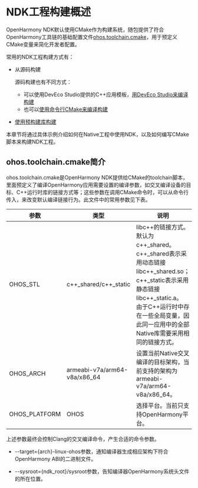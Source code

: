 # NDK工程构建概述


OpenHarmony NDK默认使用CMake作为构建系统，随包提供了符合OpenHarmony工具链的基础配置文件[ohos.toolchain.cmake](#ohostoolchaincmake简介)，用于预定义CMake变量来简化开发者配置。


常用的NDK工程构建方式有：


- 从源码构建

  源码构建也有不同方式：

  - 可以使用DevEco Studio提供的C++应用模板，[用DevEco Studio来编译构建](build-with-ndk-ide.md)
  - 也可以[使用命令行CMake来编译构建](build-with-ndk-cmake.md)

- [使用预构建库构建](build-with-ndk-prebuilts.md)


本章节将通过具体示例介绍如何在Native工程中使用NDK，以及如何编写CMake脚本来构建NDK工程。


## ohos.toolchain.cmake简介

ohos.toolchain.cmake是OpenHarmony NDK提供给CMake的toolchain脚本，里面预定义了编译OpenHarmony应用需要设置的编译参数，如交叉编译设备的目标、C++运行时库的链接方式等；这些参数在调用CMake命令时，可以从命令行传入，来改变默认编译链接行为。此文件中的常用参数见下表。

| 参数 | 类型 | 说明 | 
| -------- | -------- | -------- |
| OHOS_STL | c++_shared/c++_static | libc++的链接方式。默认为c++_shared。<br/>c++_shared表示采用动态链接libc++_shared.so；c++_static表示采用静态链接libc++_static.a。<br/>由于C++运行时中存在一些全局变量，因此同一应用中的全部Native库需要采用相同的链接方式。 | 
| OHOS_ARCH | armeabi-v7a/arm64-v8a/x86_64 | 设置当前Native交叉编译的目标架构，当前支持的架构为armeabi-v7a/arm64-v8a/x86_64。 | 
| OHOS_PLATFORM | OHOS | 选择平台。当前只支持OpenHarmony平台。 | 

上述参数最终会控制Clang的交叉编译命令，产生合适的命令参数。

- --target={arch}-linux-ohos参数，通知编译器生成相应架构下符合OpenHarmony ABI的二进制文件。

- --sysroot={ndk_root}/sysroot参数，告知编译器OpenHarmony系统头文件的所在位置。

